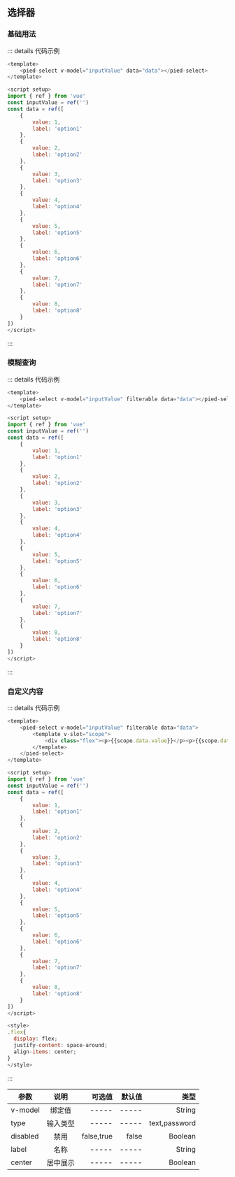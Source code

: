 ## 选择器

### 基础用法

<pied-select v-model="inputValue" :data="data"></pied-select>

::: details 代码示例
```js
<template>
    <pied-select v-model="inputValue" data="data"></pied-select>
</template>

<script setup>
import { ref } from 'vue'
const inputValue = ref('')
const data = ref([
    {
        value: 1,
        label: 'option1'
    },
    {
        value: 2,
        label: 'option2'
    },
    {
        value: 3,
        label: 'option3'
    },
    {
        value: 4,
        label: 'option4'
    },
    {
        value: 5,
        label: 'option5'
    },
    {
        value: 6,
        label: 'option6'
    },
    {
        value: 7,
        label: 'option7'
    },
    {
        value: 8,
        label: 'option8'
    }
])
</script>
```
:::

### 模糊查询

<pied-select v-model="inputValue1" filterable :data="data"></pied-select>

::: details 代码示例
```js
<template>
    <pied-select v-model="inputValue" filterable data="data"></pied-select>
</template>

<script setup>
import { ref } from 'vue'
const inputValue = ref('')
const data = ref([
    {
        value: 1,
        label: 'option1'
    },
    {
        value: 2,
        label: 'option2'
    },
    {
        value: 3,
        label: 'option3'
    },
    {
        value: 4,
        label: 'option4'
    },
    {
        value: 5,
        label: 'option5'
    },
    {
        value: 6,
        label: 'option6'
    },
    {
        value: 7,
        label: 'option7'
    },
    {
        value: 8,
        label: 'option8'
    }
])
</script>
```
:::

### 自定义内容

<pied-select v-model="inputValue2" filterable :data="data">
    <template v-slot="scope">
        <div class="flex"><p>{{scope.data.value}}</p><p>{{scope.data.label}}</p></div>
    </template>
</pied-select>

::: details 代码示例
```js
<template>
    <pied-select v-model="inputValue" filterable data="data">
        <template v-slot="scope">
            <div class="flex"><p>{{scope.data.value}}</p><p>{{scope.data.label}}</p></div>
        </template>
    </pied-select>
</template>

<script setup>
import { ref } from 'vue'
const inputValue = ref('')
const data = ref([
    {
        value: 1,
        label: 'option1'
    },
    {
        value: 2,
        label: 'option2'
    },
    {
        value: 3,
        label: 'option3'
    },
    {
        value: 4,
        label: 'option4'
    },
    {
        value: 5,
        label: 'option5'
    },
    {
        value: 6,
        label: 'option6'
    },
    {
        value: 7,
        label: 'option7'
    },
    {
        value: 8,
        label: 'option8'
    }
])
</script>

<style>
.flex{
  display: flex;
  justify-content: space-around;
  align-items: center;
}
</style>
```
:::

| 参数          |      说明  |  可选值 | 默认值 | 类型 | 
| -------------| :-------------: | ----------: | -------------: |  ----------: | 
| v-model      |  绑定值          | -----       | -----          |  String | 
| type         |   输入类型    |    -----       | -----        |  text,password |
| disabled     |   禁用           |   false,true |  false        |  Boolean |
| label        |   名称         |    -----     | -----         | String  |
| center         |   居中展示    |    -----       | -----        |  Boolean |

<script>
export default {
    data(){
        return {
            inputValue: '',
            inputValue1: '',
            inputValue2: '',
            inputValue3: '',
            inputValue4: '',
            inputValue5: '',
            data: [
                {
                    value: 1,
                    label: 'option1'
                },
                {
                    value: 2,
                    label: 'option2'
                },
                {
                    value: 3,
                    label: 'option3'
                },
                {
                    value: 4,
                    label: 'option4'
                },
                {
                    value: 5,
                    label: 'option5'
                },
                {
                    value: 6,
                    label: 'option6'
                },
                {
                    value: 7,
                    label: 'option7'
                },
                {
                    value: 8,
                    label: 'option8'
                }
            ]
        }
    }
}

</script>

<style>
.flex{
  display: flex;
  justify-content: space-around;
  align-items: center;
}
</style>